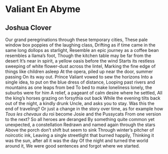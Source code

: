 # Valiant En Abyme
## Joshua Clover
Our grand peregrinations through these temporary cities,
These pale window box poppies of the laughing class,
Drifting as if time came in the same long dollops as starlight,
Resemble an epic journey as a coffee bean resembles a llama’s foot,
Though the kitchen table may be far from the desert
It’s near in spirit, a yellow oasis before the wind
Starts its restless sweeping of white flower-dust across the lintel,
Marking the fine edge of things like children asleep
At the opera, piled up near the door, summer passing
On its way out. Prince Valiant vowed to sew the horizons
Into a single idea, to put on the blue dress of distance,
Looping past rivers and mountains as one leaps from bed
To bed to make loneliness lonely, the suburbs were for him
A relief, a pageant of calm desire where he settled,
All the king’s horses grazing on forsythia out back
While the evening tilts back out of the night, a kindly drunk
Uncle, and asks you to stay. Was this the end of traveling?
Or just a change in the story over time, as for example how
 _Tous les chevaux du_ roi become Josie and the Pussycats
From one version to the next? So all heroes are deranged
By something quite common yet unexpected, a constellation
Redrawn and named again through the stars
Above the porch don’t shift but seem to sink
Through winter’s pitcher of noircotic ink,
Leaving a single streetlight that burned happily,
Thinking it was the sun, after all it was the day
Of the night and turned the world around it,
We were good sentences and forgot where we started.